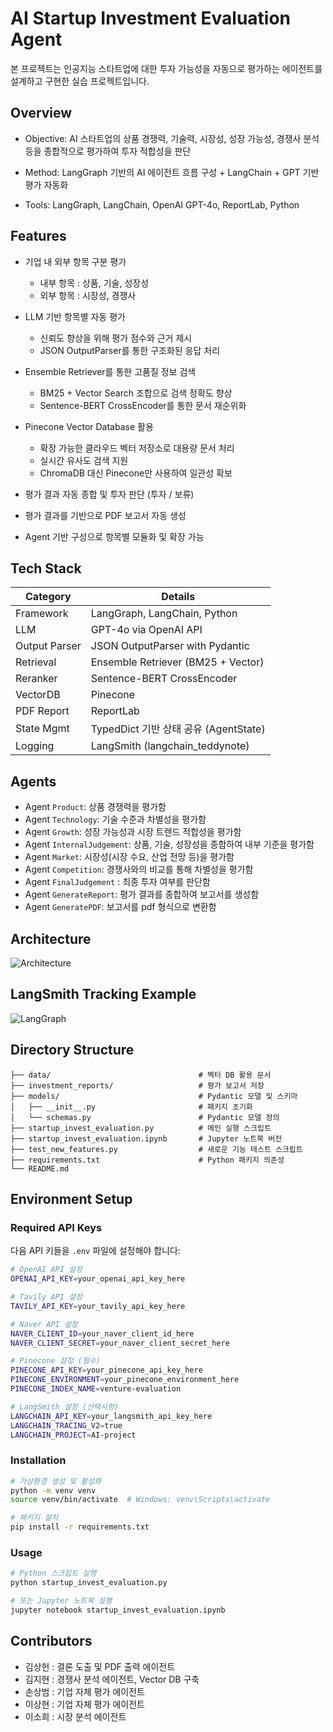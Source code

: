 # AI Startup Investment Evaluation Agent
본 프로젝트는 인공지능 스타트업에 대한 투자 가능성을 자동으로 평가하는 에이전트를 설계하고 구현한 실습 프로젝트입니다.

## Overview
- Objective: AI 스타트업의 상품 경쟁력, 기술력, 시장성, 성장 가능성, 경쟁사 분석 등을 종합적으로 평가하여 투자 적합성을 판단

- Method: LangGraph 기반의 AI 에이전트 흐름 구성 + LangChain + GPT 기반 평가 자동화

- Tools: LangGraph, LangChain, OpenAI GPT-4o, ReportLab, Python

## Features
- 기업 내 외부 항목 구분 평가 
    - 내부 항목 : 상품, 기술, 성장성
    - 외부 항목 : 시장성, 경쟁사

- LLM 기반 항목별 자동 평가
    - 신뢰도 향상을 위해 평가 점수와 근거 제시
    - JSON OutputParser를 통한 구조화된 응답 처리

- Ensemble Retriever를 통한 고품질 정보 검색
    - BM25 + Vector Search 조합으로 검색 정확도 향상
    - Sentence-BERT CrossEncoder를 통한 문서 재순위화

- Pinecone Vector Database 활용
    - 확장 가능한 클라우드 벡터 저장소로 대용량 문서 처리
    - 실시간 유사도 검색 지원
    - ChromaDB 대신 Pinecone만 사용하여 일관성 확보

- 평가 결과 자동 종합 및 투자 판단 (투자 / 보류)

- 평가 결과를 기반으로 PDF 보고서 자동 생성

- Agent 기반 구성으로 항목별 모듈화 및 확장 가능

## Tech Stack 

| Category   | Details                             |
|------------|-------------------------------------|
| Framework  | LangGraph, LangChain, Python        |
| LLM        | GPT-4o via OpenAI API               |
| Output Parser | JSON OutputParser with Pydantic     |
| Retrieval  | Ensemble Retriever (BM25 + Vector)  |
| Reranker   | Sentence-BERT CrossEncoder          |
| VectorDB   | Pinecone                                |
| PDF Report | ReportLab                           |
| State Mgmt | TypedDict 기반 상태 공유 (AgentState)|
| Logging    | LangSmith (langchain_teddynote)     |

## Agents
- Agent `Product`: 상품 경쟁력을 평가함
- Agent `Technology`: 기술 수준과 차별성을 평가함
- Agent `Growth`: 성장 가능성과 시장 트렌드 적합성을 평가함
- Agent `InternalJudgement`: 상품, 기술, 성장성을 종합하여 내부 기준을 평가함
- Agent `Market`: 시장성(시장 수요, 산업 전망 등)을 평가함
- Agent `Competition`: 경쟁사와의 비교를 통해 차별성을 평가함
- Agent `FinalJudgement` : 최종 투자 여부를 판단함
- Agent `GenerateReport`: 평가 결과를 종합하여 보고서를 생성함
- Agent `GeneratePDF`: 보고서를 pdf 형식으로 변환함

## Architecture
![Architecture](images/Architecture2.png)

## LangSmith Tracking Example
![LangGraph](images/langgraph.png)

## Directory Structure
```
├── data/                                 # 벡터 DB 활용 문서
├── investment_reports/                   # 평가 보고서 저장
├── models/                               # Pydantic 모델 및 스키마
│   ├── __init__.py                       # 패키지 초기화
│   └── schemas.py                        # Pydantic 모델 정의
├── startup_invest_evaluation.py          # 메인 실행 스크립트
├── startup_invest_evaluation.ipynb       # Jupyter 노트북 버전
├── test_new_features.py                  # 새로운 기능 테스트 스크립트
├── requirements.txt                      # Python 패키지 의존성
└── README.md
```

## Environment Setup

### Required API Keys
다음 API 키들을 `.env` 파일에 설정해야 합니다:

```bash
# OpenAI API 설정
OPENAI_API_KEY=your_openai_api_key_here

# Tavily API 설정
TAVILY_API_KEY=your_tavily_api_key_here

# Naver API 설정
NAVER_CLIENT_ID=your_naver_client_id_here
NAVER_CLIENT_SECRET=your_naver_client_secret_here

# Pinecone 설정 (필수)
PINECONE_API_KEY=your_pinecone_api_key_here
PINECONE_ENVIRONMENT=your_pinecone_environment_here
PINECONE_INDEX_NAME=venture-evaluation

# LangSmith 설정 (선택사항)
LANGCHAIN_API_KEY=your_langsmith_api_key_here
LANGCHAIN_TRACING_V2=true
LANGCHAIN_PROJECT=AI-project
```

### Installation
```bash
# 가상환경 생성 및 활성화
python -m venv venv
source venv/bin/activate  # Windows: venv\Scripts\activate

# 패키지 설치
pip install -r requirements.txt
```

### Usage
```bash
# Python 스크립트 실행
python startup_invest_evaluation.py

# 또는 Jupyter 노트북 실행
jupyter notebook startup_invest_evaluation.ipynb
```

## Contributors 
- 김상헌 : 결론 도출 및 PDF 출력 에이전트
- 김지현 : 경쟁사 분석 에이전트, Vector DB 구축
- 손상범 : 기업 자체 평가 에이전트
- 이상현 : 기업 자체 평가 에이전트
- 이소희 : 시장 분석 에이전트

